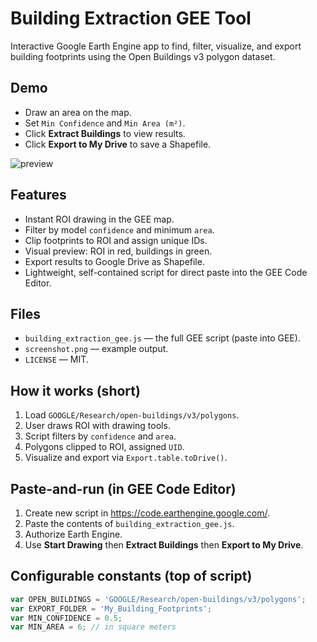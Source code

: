 # Building Extraction GEE Tool

Interactive Google Earth Engine app to find, filter, visualize, and export building footprints using the Open Buildings v3 polygon dataset.

## Demo
- Draw an area on the map.
- Set `Min Confidence` and `Min Area (m²)`.
- Click **Extract Buildings** to view results.
- Click **Export to My Drive** to save a Shapefile.

![preview](screenshot.png)

## Features
- Instant ROI drawing in the GEE map.
- Filter by model `confidence` and minimum `area`.
- Clip footprints to ROI and assign unique IDs.
- Visual preview: ROI in red, buildings in green.
- Export results to Google Drive as Shapefile.
- Lightweight, self-contained script for direct paste into the GEE Code Editor.

## Files
- `building_extraction_gee.js` — the full GEE script (paste into GEE).
- `screenshot.png` — example output.
- `LICENSE` — MIT.

## How it works (short)
1. Load `GOOGLE/Research/open-buildings/v3/polygons`.
2. User draws ROI with drawing tools.
3. Script filters by `confidence` and `area`.
4. Polygons clipped to ROI, assigned `UID`.
5. Visualize and export via `Export.table.toDrive()`.

## Paste-and-run (in GEE Code Editor)
1. Create new script in https://code.earthengine.google.com/.  
2. Paste the contents of `building_extraction_gee.js`.  
3. Authorize Earth Engine.  
4. Use **Start Drawing** then **Extract Buildings** then **Export to My Drive**.

## Configurable constants (top of script)
```javascript
var OPEN_BUILDINGS = 'GOOGLE/Research/open-buildings/v3/polygons';
var EXPORT_FOLDER = 'My_Building_Footprints';
var MIN_CONFIDENCE = 0.5;
var MIN_AREA = 6; // in square meters
